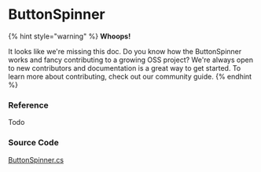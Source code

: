 # ButtonSpinner

{% hint style="warning" %}
**Whoops!** 

It looks like we're missing this doc. Do you know how the ButtonSpinner works and fancy contributing to a growing OSS project? We're always open to new contributors and documentation is a great way to get started. To learn more about contributing, check out our community guide.
{% endhint %}

### Reference

Todo

### Source Code

[ButtonSpinner.cs](https://github.com/AvaloniaUI/Avalonia/blob/master/src/Avalonia.Controls/ButtonSpinner.cs)

